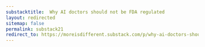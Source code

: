 ```yaml
---
substacktitle:  Why AI doctors should not be FDA regulated
layout: redirected
sitemap: false
permalink: substack21
redirect_to: https://moreisdifferent.substack.com/p/why-ai-doctors-should-not-be-fda
---
```

